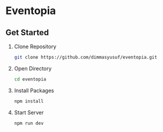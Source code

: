 # Eventopia

## Get Started

1. Clone Repository
   ```bash
   git clone https://github.com/dimmasyusuf/eventopia.git
   ```
2. Open Directory
   ```bash
   cd eventopia
   ```
3. Install Packages
   ```bash
   npm install
   ```
4. Start Server
   ```bash
   npm run dev
   ```